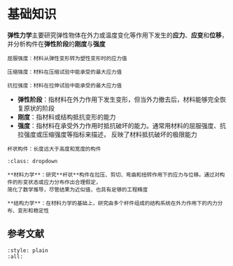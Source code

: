 # 基础知识

**弹性力学**主要研究弹性物体在外力或温度变化等作用下发生的**应力**、**应变**和**位移**，并分析构件在**弹性阶段**的**刚度**与**强度**

```{margin}
屈服强度：材料从弹性变形转为塑性变形时的应力值

压缩强度：材料在压缩试验中能承受的最大应力值

抗拉强度：材料在拉伸试验中能承受的最大应力值
```

- **弹性阶段**：指材料在外力作用下发生变形，但当外力撤去后，材料能够完全恢复原状的阶段
- **刚度**：指材料或结构抵抗变形的能力
- **强度**：指材料在承受外力作用时抵抗破坏的能力。通常用材料的屈服强度、抗拉强度或压缩强度等指标来描述，
反映了材料抵抗破坏的极限能力

```{margin}
杆状构件：长度远大于高度和宽度的构件
```

```{seealso}
:class: dropdown

**材料力学**：研究**杆状**构件在拉压、剪切、弯曲和扭转作用下的应力与位移。通过对构件的形变状态或应力分布作出合理假定，
简化了数学推导，尽管结果为近似值，也具有足够的工程精度

**结构力学**：在材料力学的基础上，研究由多个杆件组成的结构系统在外力作用下的内力分布、变形和稳定性
```

## 参考文献

```{bibliography}
:style: plain
:all:
```
